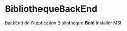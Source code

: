 # BibliothequeBackEnd
BackEnd de l'application Bibliothèque
**Bold** Installer <a href="https://dev.mysql.com/downloads/installer/">MSI</a>
